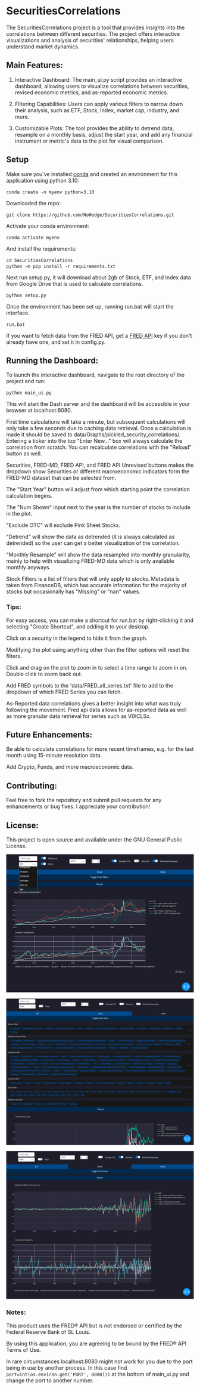 # SecuritiesCorrelations

The SecuritiesCorrelations project is a tool that provides insights into the correlations between different securities.
The project offers interactive visualizations and analysis of securities' relationships, helping users understand market
dynamics.

## Main Features:

1. Interactive Dashboard: The main_ui.py script provides an interactive dashboard, allowing users to
   visualize correlations between securities, revised economic metrics, and as-reported economic metrics.

2. Filtering Capabilities: Users can apply various filters to narrow down their analysis, such as ETF, Stock, Index, market cap, industry, and more.

3. Customizable Plots: The tool provides the ability to detrend data, resample on a monthly basis, adjust the start year, and add any financial instrument or metric's data to the plot for visual comparison.

## Setup

Make sure you've installed [conda](https://docs.conda.io/projects/conda/en/stable/user-guide/install/download.html) and created an environment for this application using python 3.10: 
```
conda create -n myenv python=3.10
```
Downloaded the repo:
```
git clone https://github.com/NoHedge/SecuritiesCorrelations.git
```
Activate your conda environment:
```
conda activate myenv
```
And install the requirements:

```
cd SecuritiesCorrelations
python -m pip install -r requirements.txt
```

Next run setup.py, it will download about 2gb of Stock, ETF, and Index data from Google Drive that is used to calculate
correlations.
```
python setup.py
```

Once the environment has been set up, running run.bat will start the interface. 
```
run.bat
```

If you want to fetch data from the FRED API, get a [FRED API](https://fredaccount.stlouisfed.org/login/secure/)  key if you don't already have one, and set it in config.py.

## Running the Dashboard:

To launch the interactive dashboard, navigate to the root directory of the project and run:

```
python main_ui.py
```

This will start the Dash server and the dashboard will be accessible in your browser at localhost:8080.

First time calculations will take a minute, but subsequent calculations will only take a few seconds due to caching data
retrieval. Once a calculation is made it should be saved to data/Graphs/pickled_security_correlations/.
Entering a ticker into the top "Enter New..." box will always calculate the correlation from scratch. You can recalculate correlations with the "Reload" button as well.

Securities, FRED-MD, FRED API, and FRED API Unrevised buttons makes the dropdown show Securities or different macroeconomic indicators form the FRED-MD dataset that can be selected from.

The "Start Year" button will adjust from which starting point the correlation calculation begins.

The "Num Shown" input next to the year is the number of stocks to include in the plot.

"Exclude OTC" will exclude Pink Sheet Stocks.

"Detrend" will show the data as detrended (it is always calculated as detrended) so the user can get a better
visualization of the correlation.

"Monthly Resample" will show the data resampled into monthly granularity, mainly to help with visualizing FRED-MD data
which is only available monthly anyways.

Stock Filters is a list of filters that will only apply to stocks. Metadata is taken from FinanceDB, which has accurate
information for the majority of stocks but occasionally has "Missing" or "nan" values.

### Tips:

For easy access, you can make a shortcut for run.bat by right-clicking it and selecting "Create Shortcut", and adding it to your desktop.

Click on a security in the legend to hide it from the graph.

Modifying the plot using anything other than the filter options will reset the filters.

Click and drag on the plot to zoom in to select a time range to zoom in on. Double click to zoom back out.

Add FRED symbols to the 'data/FRED_all_series.txt' file to add to the dropdown of which FRED Series you can fetch.

As-Reported data correlations gives a better insight into what was truly following the movement. Fred api data allows for as-reported data as well as more granular data retrieval for series such as VIXCLSx.


## Future Enhancements:

Be able to calculate correlations for more recent timeframes, e.g. for the last month using 15-minute resolution data.

Add Crypto, Funds, and more macroeconomic data.

## Contributing:

Feel free to fork the repository and submit pull requests for any enhancements or bug fixes. I appreciate your
contribution!

## License:

This project is open source and available under the GNU General Public License.

![RPI Plot](ui/screenshots/RPI_fred_2010.png)

![Dropdown Filters](ui/screenshots/GME_filters.png)

![AMD Plot](ui/screenshots/AMD_detrended_monthly_2010.png)

### Notes:

This product uses the FRED® API but is not endorsed or certified by the Federal Reserve Bank of St. Louis.

By using this application, you are agreeing to be bound by the FRED® API Terms of Use.

In rare circumstances localhost:8080 might not work for you due to the port being in use by another process. In this
case find `port=int(os.environ.get('PORT', 8080)))` at the bottom of main_ui.py and change the port to another number.
